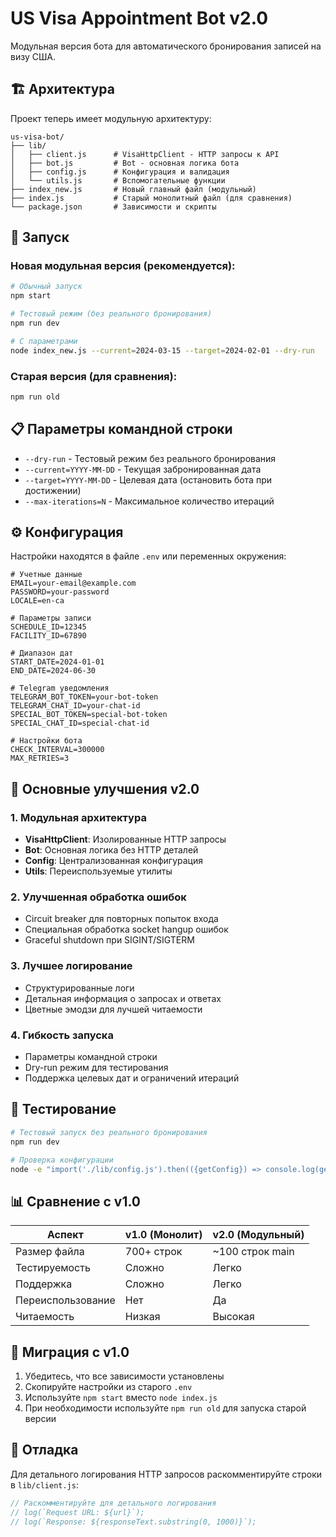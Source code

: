 # US Visa Appointment Bot v2.0

Модульная версия бота для автоматического бронирования записей на визу США.

## 🏗️ Архитектура

Проект теперь имеет модульную архитектуру:

```
us-visa-bot/
├── lib/
│   ├── client.js      # VisaHttpClient - HTTP запросы к API
│   ├── bot.js         # Bot - основная логика бота
│   ├── config.js      # Конфигурация и валидация
│   └── utils.js       # Вспомогательные функции
├── index_new.js       # Новый главный файл (модульный)
├── index.js           # Старый монолитный файл (для сравнения)
└── package.json       # Зависимости и скрипты
```

## 🚀 Запуск

### Новая модульная версия (рекомендуется):
```bash
# Обычный запуск
npm start

# Тестовый режим (без реального бронирования)
npm run dev

# С параметрами
node index_new.js --current=2024-03-15 --target=2024-02-01 --dry-run
```

### Старая версия (для сравнения):
```bash
npm run old
```

## 📋 Параметры командной строки

- `--dry-run` - Тестовый режим без реального бронирования
- `--current=YYYY-MM-DD` - Текущая забронированная дата
- `--target=YYYY-MM-DD` - Целевая дата (остановить бота при достижении)
- `--max-iterations=N` - Максимальное количество итераций

## ⚙️ Конфигурация

Настройки находятся в файле `.env` или переменных окружения:

```env
# Учетные данные
EMAIL=your-email@example.com
PASSWORD=your-password
LOCALE=en-ca

# Параметры записи
SCHEDULE_ID=12345
FACILITY_ID=67890

# Диапазон дат
START_DATE=2024-01-01
END_DATE=2024-06-30

# Telegram уведомления
TELEGRAM_BOT_TOKEN=your-bot-token
TELEGRAM_CHAT_ID=your-chat-id
SPECIAL_BOT_TOKEN=special-bot-token
SPECIAL_CHAT_ID=special-chat-id

# Настройки бота
CHECK_INTERVAL=300000
MAX_RETRIES=3
```

## 🔧 Основные улучшения v2.0

### 1. Модульная архитектура
- **VisaHttpClient**: Изолированные HTTP запросы
- **Bot**: Основная логика без HTTP деталей
- **Config**: Централизованная конфигурация
- **Utils**: Переиспользуемые утилиты

### 2. Улучшенная обработка ошибок
- Circuit breaker для повторных попыток входа
- Специальная обработка socket hangup ошибок
- Graceful shutdown при SIGINT/SIGTERM

### 3. Лучшее логирование
- Структурированные логи
- Детальная информация о запросах и ответах
- Цветные эмодзи для лучшей читаемости

### 4. Гибкость запуска
- Параметры командной строки
- Dry-run режим для тестирования
- Поддержка целевых дат и ограничений итераций

## 🧪 Тестирование

```bash
# Тестовый запуск без реального бронирования
npm run dev

# Проверка конфигурации
node -e "import('./lib/config.js').then(({getConfig}) => console.log(getConfig()))"
```

## 📊 Сравнение с v1.0

| Аспект | v1.0 (Монолит) | v2.0 (Модульный) |
|--------|----------------|------------------|
| Размер файла | 700+ строк | ~100 строк main |
| Тестируемость | Сложно | Легко |
| Поддержка | Сложно | Легко |
| Переиспользование | Нет | Да |
| Читаемость | Низкая | Высокая |

## 🔄 Миграция с v1.0

1. Убедитесь, что все зависимости установлены
2. Скопируйте настройки из старого `.env`
3. Используйте `npm start` вместо `node index.js`
4. При необходимости используйте `npm run old` для запуска старой версии

## 🐛 Отладка

Для детального логирования HTTP запросов раскомментируйте строки в `lib/client.js`:

```javascript
// Раскомментируйте для детального логирования
// log(`Request URL: ${url}`);
// log(`Response: ${responseText.substring(0, 1000)}`);
```
